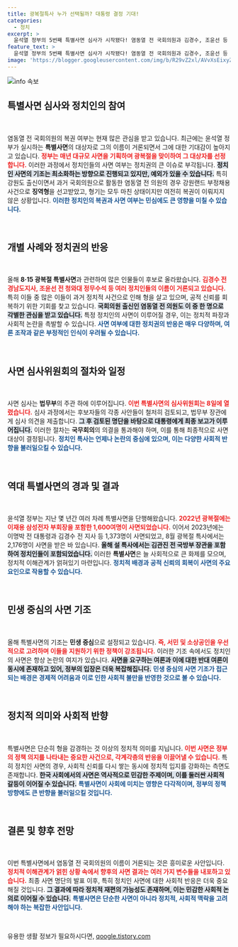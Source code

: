 ```yaml
---
title: 광복절특사 누가 선택될까? 대통령 결정 기대!
categories:
  - 정치
excerpt: >
  윤석열 정부의 5번째 특별사면 심사가 시작됐다! 염동열 전 국회의원과 김경수, 조윤선 등 정치인의 이름이 거론되며 복권 가능성이 주목받고 있다. 오는 13일 최종 결정될 사면 명단, 누가 포함될지 관심이 집중된다!
feature_text: >
  윤석열 정부의 5번째 특별사면 심사가 시작됐다! 염동열 전 국회의원과 김경수, 조윤선 등 정치인의 이름이 거론되며 복권 가능성이 주목받고 있다. 오는 13일 최종 결정될 사면 명단, 누가 포함될지 관심이 집중된다!
image: 'https://blogger.googleusercontent.com/img/b/R29vZ2xl/AVvXsEixyZcFfHzMRdzZMjFBmAUKJYCLCGyLL1o632UiGVXcaFdKo_bkvkuCioo0uUKlGfBVcT3P84aROyZIXSBEx3Aw5nCQ3pTgDom1WDC4m8eifvWiAmWEEVb4x6G_l8C0QH225ldMjyaFvpxGEBGNO37VmDTDMHGhJPq73UglMfDca1-0aw/s1600/blogspot.png'
---
```


<p><img src="https://blogger.googleusercontent.com/img/b/R29vZ2xl/AVvXsEixyZcFfHzMRdzZMjFBmAUKJYCLCGyLL1o632UiGVXcaFdKo_bkvkuCioo0uUKlGfBVcT3P84aROyZIXSBEx3Aw5nCQ3pTgDom1WDC4m8eifvWiAmWEEVb4x6G_l8C0QH225ldMjyaFvpxGEBGNO37VmDTDMHGhJPq73UglMfDca1-0aw/s1600/blogspot.png" alt="info 속보" /></p>

<h2 data-ke-size="size26">특별사면 심사와 정치인의 참여</h2>

<p data-ke-size="size16">&nbsp;</p>

<p>염동열 전 국회의원의 복권 여부는 현재 많은 관심을 받고 있습니다. 최근에는 윤석열 정부가 실시하는 <strong>특별사면</strong>의 대상자로 그의 이름이 거론되면서 그에 대한 기대감이 높아지고 있습니다. <b><span style="color: #ee2323;">정부는 매년 대규모 사면을 기획하며 광복절을 맞이하여 그 대상자를 선정합니다.</span></b> 이러한 과정에서 정치인들의 사면 여부는 정치권의 큰 이슈로 부각됩니다. <b><span style="background-color: #21538527;">정치인 사면의 기조는 최소화하는 방향으로 진행되고 있지만, 예외가 있을 수 있습니다.</span></b> 특히 강원도 출신이면서 과거 국회의원으로 활동한 염동열 전 의원의 경우 강원랜드 부정채용 사건으로 <strong>징역형</strong>을 선고받았고, 형기는 모두 마친 상태이지만 여전히 복권이 이뤄지지 않은 상황입니다. <b><span style="color: #1a5490;">이러한 정치인의 복권과 사면 여부는 민심에도 큰 영향을 미칠 수 있습니다.</span></b></p>

<p data-ke-size="size16">&nbsp;</p>

<h2 data-ke-size="size26">개별 사례와 정치권의 반응</h2>

<p data-ke-size="size16">&nbsp;</p>

<p>올해 <strong>8·15 광복절 특별사면</strong>과 관련하여 많은 인물들이 후보로 올라왔습니다. <b><span style="color: #ee2323;">김경수 전 경남도지사, 조윤선 전 청와대 정무수석 등 여러 정치인들의 이름이 거론되고 있습니다.</span></b> 특히 이들 중 많은 이들이 과거 정치적 사건으로 인해 형을 살고 있으며, 공적 신뢰를 회복하기 위한 기회를 찾고 있습니다. <b><span style="background-color: #21538527;">국회의원 출신인 염동열 전 의원도 이 중 한 명으로 각별한 관심을 받고 있습니다.</span></b> 특정 정치인의 사면이 이루어질 경우, 이는 정치적 파장과 사회적 논란을 촉발할 수 있습니다. <b><span style="color: #1a5490;">사면 여부에 대한 정치권의 반응은 매우 다양하며, 여론 조작과 같은 부정적인 인식이 우려될 수 있습니다.</span></b></p>

<p data-ke-size="size16">&nbsp;</p>

<h2 data-ke-size="size26">사면 심사위원회의 절차와 일정</h2>

<p data-ke-size="size16">&nbsp;</p>

<p>사면 심사는 <strong>법무부</strong>의 주관 하에 이루어집니다. <b><span style="color: #ee2323;">이번 특별사면의 심사위원회는 8일에 열렸습니다.</span></b> 심사 과정에서는 후보자들의 각종 사안들이 철저히 검토되고, 법무부 장관에게 심사 의견을 제출합니다. <b><span style="background-color: #21538527;">그 후 검토된 명단을 바탕으로 대통령에게 최종 보고가 이루어집니다.</span></b> 이러한 절차는 <strong>국무회의</strong>의 의결을 통과해야 하며, 이를 통해 최종적으로 사면대상이 결정됩니다. <b><span style="color: #1a5490;">정치인 특사는 언제나 논란의 중심에 있으며, 이는 다양한 사회적 반향을 불러일으킬 수 있습니다.</span></b></p>

<p data-ke-size="size16">&nbsp;</p>

<h2 data-ke-size="size26">역대 특별사면의 경과 및 결과</h2>

<p data-ke-size="size16">&nbsp;</p>

<p>윤석열 정부는 지난 몇 년간 여러 차례 특별사면을 단행해왔습니다. <b><span style="color: #ee2323;">2022년 광복절에는 이재용 삼성전자 부회장을 포함한 1,600여명이 사면되었습니다.</span></b> 이어서 2023년에는 이명박 전 대통령과 김경수 전 지사 등 1,373명이 사면되었고, 8월 광복절 특사에서는 2,176명이 사면을 받은 바 있습니다. <b><span style="background-color: #21538527;">올해 설 특사에서는 김관진 전 국방부 장관을 포함하여 정치인들이 포함되었습니다.</span></b> 이러한 <strong>특별사면</strong>은 늘 사회적으로 큰 화제를 모으며, 정치적 이해관계가 얽혀있기 마련입니다. <b><span style="color: #1a5490;">정치적 배경과 공적 신뢰의 회복이 사면의 주요 요인으로 작용할 수 있습니다.</span></b></p>

<p data-ke-size="size16">&nbsp;</p>

<h2 data-ke-size="size26">민생 중심의 사면 기조</h2>

<p data-ke-size="size16">&nbsp;</p>

<p>올해 특별사면의 기조는 <strong>민생 중심</strong>으로 설정되고 있습니다. <b><span style="color: #ee2323;">즉, 서민 및 소상공인을 우선적으로 고려하며 이들을 지원하기 위한 정책이 강조됩니다.</span></b> 이러한 기조 속에서도 정치인의 사면은 항상 논란의 여지가 있습니다. <b><span style="background-color: #21538527;">사면을 요구하는 여론과 이에 대한 반대 여론이 동시에 존재하고 있어, 정부의 입장은 더욱 복잡해집니다.</span></b> <b><span style="color: #1a5490;">민생 중심의 사면 기조가 접근되는 배경은 경제적 어려움과 이로 인한 사회적 불만을 반영한 것으로 볼 수 있습니다.</span></b></p>

<p data-ke-size="size16">&nbsp;</p>

<h2 data-ke-size="size26">정치적 의미와 사회적 반향</h2>

<p data-ke-size="size16">&nbsp;</p>

<p>특별사면은 단순히 형을 감경하는 것 이상의 정치적 의미를 지닙니다. <b><span style="color: #ee2323;">이번 사면은 정부의 정책 의지를 나타내는 중요한 사건으로, 각계각층의 반응을 이끌어낼 수 있습니다.</span></b> 특히 정치인 사면의 경우, 사회적 신뢰를 다시 쌓는 동시에 정치적 입지를 강화하는 측면도 존재합니다. <b><span style="background-color: #21538527;">한국 사회에서의 사면은 역사적으로 민감한 주제이며, 이를 둘러싼 사회적 갈등이 이어질 수 있습니다.</span></b> <b><span style="color: #1a5490;">특별사면이 사회에 미치는 영향은 다각적이며, 정부의 정책 방향에도 큰 반향을 불러일으킬 것입니다.</span></b></p>

<p data-ke-size="size16">&nbsp;</p>

<h2 data-ke-size="size26">결론 및 향후 전망</h2>

<p data-ke-size="size16">&nbsp;</p>

<p>이번 특별사면에서 염동열 전 국회의원의 이름이 거론되는 것은 흥미로운 사안입니다. <b><span style="color: #ee2323;">정치적 이해관계가 얽힌 상황 속에서 향후의 사면 결과는 여러 가지 변수들을 내포하고 있습니다.</span></b> 최종 사면 명단의 발표 이후, 특히 정치인 사면에 대한 사회적 반응은 더욱 중요해질 것입니다. <b><span style="background-color: #21538527;">그 결과에 따라 정치적 재편의 가능성도 존재하며, 이는 민감한 사회적 논의로 이어질 수 있습니다.</span></b> <b><span style="color: #1a5490;">특별사면은 단순한 사면이 아니라 정치적, 사회적 맥락을 고려해야 하는 복잡한 사안입니다.</span></b></p>

<p data-ke-size="size16">&nbsp;</p>
유용한 생활 정보가 필요하시다면, <a href="https://qoogle.tistory.com" rel="dofollow">qoogle.tistory.com</a>


